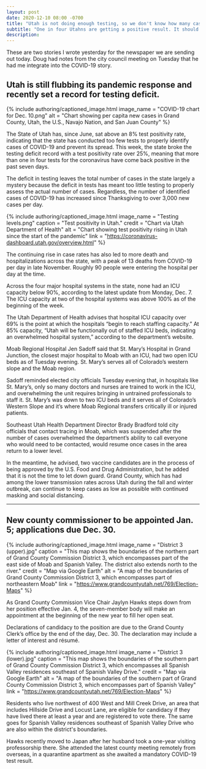 ```yaml
---
layout: post
date: 2020-12-10 08:00 -0700
title: "Utah is not doing enough testing, so we don't know how many cases we actually have."
subtitle: "One in four Utahns are getting a positive result. It should be one in 30."
description:
---
```


These are two stories I wrote yesterday for the newspaper we are sending out today. Doug had notes from the city council meeting on Tuesday that he had me integrate into the COVID-19 story.

## Utah is still flubbing its pandemic response and recently set a record for testing deficit.

{% include authoring/captioned_image.html
    image_name = "COVID-19 chart for Dec. 10.png"
    alt =       "Chart showing per capita new cases in Grand County, Utah, the U.S., Navajo Nation, and San Juan County"
%}

The State of Utah has, since June, sat above an 8% test positivity rate, indicating that the state has conducted too few tests to properly identify cases of COVID-19 and prevent its spread. This week, the state broke the testing deficit record with a test positivity rate over 25%, meaning that more than one in four tests for the coronavirus have come back positive in the past seven days.

The deficit in testing leaves the total number of cases in the state largely a mystery because the deficit in tests has meant too little testing to properly assess the actual number of cases. Regardless, the number of identified cases of COVID-19 has increased since Thanksgiving to over 3,000 new cases per day.

{% include authoring/captioned_image.html
    image_name = "Testing levels.png"
    caption =   "Test positivity in Utah."
    credit =    "Chart via Utah Department of Health"
    alt =       "Chart showing test positivity rising in Utah since the start of the pandemic"
    link =      "https://coronavirus-dashboard.utah.gov/overview.html"
%}

The continuing rise in case rates has also led to more death and hospitalizations across the state, with a peak of 13 deaths from COVID-19 per day in late November. Roughly 90 people were entering the hospital per day at the time.

Across the four major hospital systems in the state, none had an ICU capacity below 90%, according to the latest update from Monday, Dec. 7. The ICU capacity at two of the hospital systems was above 100% as of the beginning of the week.

The Utah Department of Health advises that hospital ICU capacity over 69% is the point at which the hospitals “begin to reach staffing capacity.” At 85% capacity, “Utah will be functionally out of staffed ICU beds, indicating an overwhelmed hospital system,” according to the department’s website.

Moab Regional Hospital Jen Sadoff said that St. Mary’s Hospital in Grand Junction, the closest major hospital to Moab with an ICU, had two open ICU beds as of Tuesday evening. St. Mary’s serves all of Colorado’s western slope and the Moab region.

Sadoff reminded elected city officials Tuesday evening that, in hospitals like St. Mary’s, only so many doctors and nurses are trained to work in the ICU, and overwhelming the unit requires bringing in untrained professionals to staff it. St. Mary’s was down to two ICU beds and it serves all of Colorado’s Western Slope and it’s where Moab Regional transfers critically ill or injured patients.

Southeast Utah Health Department Director Brady Bradford told city officials that contact tracing in Moab, which was suspended after the number of cases overwhelmed the department’s ability to call everyone who would need to be contacted, would resume once cases in the area return to a lower level.

In the meantime, he advised, two vaccine candidates are in the process of being approved by the U.S. Food and Drug Administration, but he added that it is not the time to let down guard. Grand County, which has had among the lower transmission rates across Utah during the fall and winter outbreak, can continue to keep cases as low as possible with continued masking and social distancing.

------

## New county commissioner to be appointed Jan. 5; applications due Dec. 30.

{% include authoring/captioned_image.html
    image_name = "District 3 (upper).jpg"
    caption =   "This map shows the boundaries of the northern part of Grand County Commission District 3, which encompasses part of the east side of Moab and Spanish Valley. The district also extends north to the river."
    credit =    "Map via Google Earth"
    alt =       "A map of the boundaries of Grand County Commission District 3, which encompasses part of northeastern Moab"
    link = "https://www.grandcountyutah.net/769/Election-Maps"
%}

As Grand County Commission Vice Chair Jaylyn Hawks steps down from her position effective Jan. 4, the seven-member body will make an appointment at the beginning of the new year to fill her open seat.

Declarations of candidacy to the position are due to the Grand County Clerk’s office by the end of the day, Dec. 30. The declaration may include a letter of interest and résumé.

{% include authoring/captioned_image.html
    image_name = "District 3 (lower).jpg"
    caption =   "This map shows the boundaries of the southern part of Grand County Commission District 3, which encompasses all Spanish Valley residences southeast of Spanish Valley Drive."
    credit =    "Map via Google Earth"
    alt =       "A map of the boundaries of the southern part of Grand County Commission District 3, which encompasses part of Spanish Valley"
    link = "https://www.grandcountyutah.net/769/Election-Maps"
%}

Residents who live northwest of 400 West and Mill Creek Drive, an area that includes Hillside Drive and Locust Lane, are eligible for candidacy if they have lived there at least a year and are registered to vote there. The same goes for Spanish Valley residences southeast of Spanish Valley Drive who are also within the district's boundaries.

Hawks recently moved to Japan after her husband took a one-year visiting professorship there. She attended the latest county meeting remotely from overseas, in a quarantine apartment as she awaited a mandatory COVID-19 test result.
